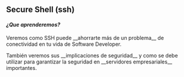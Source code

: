 ## Secure Shell (ssh)
#### *¿Que aprenderemos?*
<p>Veremos como SSH puede __ahorrarte más de un problema__ de conectividad en tu vida de Software Developer.<br></p>
<p>También veremos sus __implicaciones de seguridad__ y como se debe utilizar para garantizar la seguridad en __servidores empresariales__ importantes.</p>
